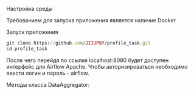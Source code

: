 
Настройка среды

Требованием для запуска приложения является наличие Docker

Запуск приложения

```rb
git clone https://github.com/JIIUPOY/profile_task.git
cd profile_task

```

После чего перейдя по ссылке localhost:8080 будет доступен интерфейс для Airflow Apache.
Чтобы авторизироваться необходимо ввести логин и пароль - airflow.


Методы класса DataAggregator:

